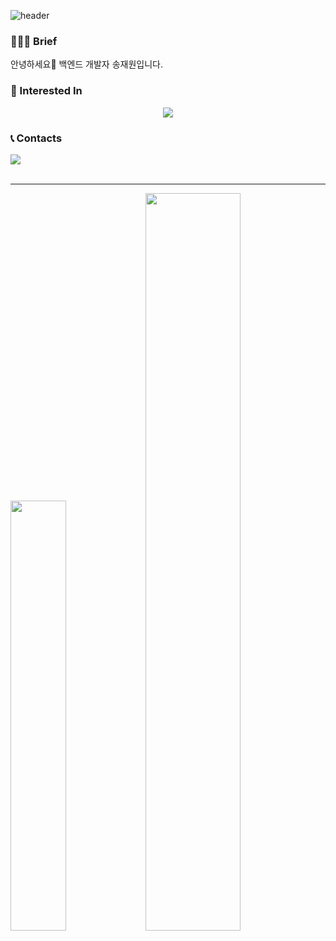 ![header](https://capsule-render.vercel.app/api?type=venom&color=B1B2FF&height=150&section=header&text=%ec%86%a1%ec%9e%ac%ec%9b%90+%7c+Software+Engineer&fontSize=40&&animation=fadeIn&fontAlign=70)

### 💁🏻‍♂️ Brief

안녕하세요👋 백엔드 개발자 송재원입니다.

### 🚀 Interested In

<p align="center">
  <a href="https://skillicons.dev">
    <img src="https://skillicons.dev/icons?i=java,spring,mysql,docker,kubernetes,jenkins,prometheus,grafana" />
  </a>
</p>

<!-- ### 💻 DEV's log -->

### 📞 Contacts
<div style="display:flex; flex-direction:row;">
    <a href="mailto:fosong98@gmail.com">
        <img src="http://img.shields.io/badge/Gmail-000000?style=for-the-badge&logo=gmail&link=mailto:fosong98@gmail.com"> 
    </a>
</div><br>

---

<div>
  <img src="https://github-readme-stats.vercel.app/api/top-langs/?username=jae-doo&layout=compact" width="42%"/>
  <img src="https://github-readme-stats.vercel.app/api?username=jae-doo&show_icons=true&theme=transparent" width="55%"/>
</div>
